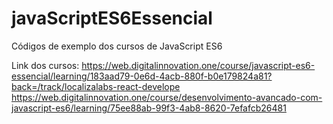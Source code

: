 # javaScriptES6Essencial

Códigos de exemplo dos cursos de JavaScript ES6

Link dos cursos:
https://web.digitalinnovation.one/course/javascript-es6-essencial/learning/183aad79-0e6d-4acb-880f-b0e179824a81?back=/track/localizalabs-react-develope
https://web.digitalinnovation.one/course/desenvolvimento-avancado-com-javascript-es6/learning/75ee88ab-99f3-4ab8-8620-7efafcb26481
